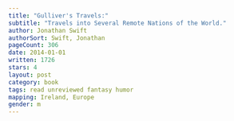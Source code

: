 ```yaml
---
title: "Gulliver's Travels:"
subtitle: "Travels into Several Remote Nations of the World."
author: Jonathan Swift
authorSort: Swift, Jonathan
pageCount: 306
date: 2014-01-01
written: 1726
stars: 4
layout: post
category: book
tags: read unreviewed fantasy humor
mapping: Ireland, Europe
gender: m
---
```

